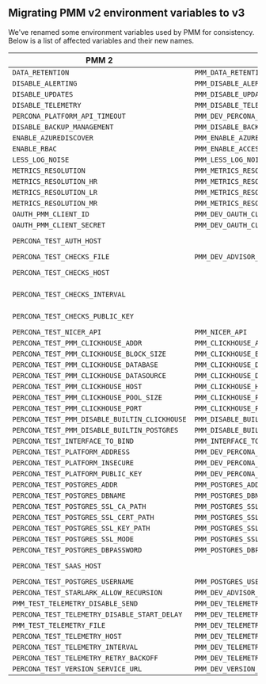## Migrating PMM v2 environment variables to v3
We've renamed some environment variables used by PMM for consistency.
Below is a list of affected variables and their new names.

| PMM 2                                         | PMM 3                                      | Comments                                                     |
|-----------------------------------------------|--------------------------------------------|--------------------------------------------------------------|
| `DATA_RETENTION`                              | `PMM_DATA_RETENTION`                       |                                                              |
| `DISABLE_ALERTING`                            | `PMM_DISABLE_ALERTING`                     |                                                              |
| `DISABLE_UPDATES`                             | `PMM_DISABLE_UPDATES`                      |                                                              |
| `DISABLE_TELEMETRY`                           | `PMM_DISABLE_TELEMETRY`                    |                                                              |
| `PERCONA_PLATFORM_API_TIMEOUT`                | `PMM_DEV_PERCONA_PLATFORM_API_TIMEOUT`     |                                                              |
| `DISABLE_BACKUP_MANAGEMENT`                   | `PMM_DISABLE_BACKUP_MANAGEMENT`            |                                                              |
| `ENABLE_AZUREDISCOVER`                        | `PMM_ENABLE_AZURE_DISCOVER`                |                                                              |
| `ENABLE_RBAC`                                 | `PMM_ENABLE_ACCESS_CONTROL`                |                                                              |
| `LESS_LOG_NOISE`                              | `PMM_LESS_LOG_NOISE`                       |                                                              |
| `METRICS_RESOLUTION`                          | `PMM_METRICS_RESOLUTION`                   |                                                              |
| `METRICS_RESOLUTION_HR`                       | `PMM_METRICS_RESOLUTION_HR`                |                                                              |
| `METRICS_RESOLUTION_LR`                       | `PMM_METRICS_RESOLUTION_LR`                |                                                              |
| `METRICS_RESOLUTION_MR`                       | `PMM_METRICS_RESOLUTION_MR`                |                                                              |
| `OAUTH_PMM_CLIENT_ID`                         | `PMM_DEV_OAUTH_CLIENT_ID`                  |                                                              |
| `OAUTH_PMM_CLIENT_SECRET`                     | `PMM_DEV_OAUTH_CLIENT_SECRET`              |                                                              |
| `PERCONA_TEST_AUTH_HOST`                      |                                            | Removed in PMM v3, use `PMM_DEV_PERCONA_PLATFORM_ADDRESS`    |
| `PERCONA_TEST_CHECKS_FILE`                    | `PMM_DEV_ADVISOR_CHECKS_FILE`              |                                                              |
| `PERCONA_TEST_CHECKS_HOST`                    |                                            | Removed in PMM v3, use `PMM_DEV_PERCONA_PLATFORM_ADDRESS`    |
| `PERCONA_TEST_CHECKS_INTERVAL`                |                                            | Removed in PMM v3 as it wasn't actually used.                |
| `PERCONA_TEST_CHECKS_PUBLIC_KEY`              |                                            | Removed in PMM v3, use `PMM_DEV_PERCONA_PLATFORM_PUBLIC_KEY` |
| `PERCONA_TEST_NICER_API`                      | `PMM_NICER_API`                            |                                                              |
| `PERCONA_TEST_PMM_CLICKHOUSE_ADDR`            | `PMM_CLICKHOUSE_ADDR`                      |                                                              |
| `PERCONA_TEST_PMM_CLICKHOUSE_BLOCK_SIZE`      | `PMM_CLICKHOUSE_BLOCK_SIZE`                |                                                              |
| `PERCONA_TEST_PMM_CLICKHOUSE_DATABASE`        | `PMM_CLICKHOUSE_DATABASE`                  |                                                              |
| `PERCONA_TEST_PMM_CLICKHOUSE_DATASOURCE`      | `PMM_CLICKHOUSE_DATASOURCE`                |                                                              |
| `PERCONA_TEST_PMM_CLICKHOUSE_HOST`            | `PMM_CLICKHOUSE_HOST`                      |                                                              |
| `PERCONA_TEST_PMM_CLICKHOUSE_POOL_SIZE`       | `PMM_CLICKHOUSE_POOL_SIZE`                 |                                                              |
| `PERCONA_TEST_PMM_CLICKHOUSE_PORT`            | `PMM_CLICKHOUSE_PORT`                      |                                                              |
| `PERCONA_TEST_PMM_DISABLE_BUILTIN_CLICKHOUSE` | `PMM_DISABLE_BUILTIN_CLICKHOUSE`           |                                                              |
| `PERCONA_TEST_PMM_DISABLE_BUILTIN_POSTGRES`   | `PMM_DISABLE_BUILTIN_POSTGRES`             |                                                              |
| `PERCONA_TEST_INTERFACE_TO_BIND`              | `PMM_INTERFACE_TO_BIND`                    |                                                              |
| `PERCONA_TEST_PLATFORM_ADDRESS`               | `PMM_DEV_PERCONA_PLATFORM_ADDRESS`         |                                                              |
| `PERCONA_TEST_PLATFORM_INSECURE`              | `PMM_DEV_PERCONA_PLATFORM_INSECURE`        |                                                              |
| `PERCONA_TEST_PLATFORM_PUBLIC_KEY`            | `PMM_DEV_PERCONA_PLATFORM_PUBLIC_KEY`      |                                                              |
| `PERCONA_TEST_POSTGRES_ADDR`                  | `PMM_POSTGRES_ADDR`                        |                                                              |
| `PERCONA_TEST_POSTGRES_DBNAME`                | `PMM_POSTGRES_DBNAME`                      |                                                              |
| `PERCONA_TEST_POSTGRES_SSL_CA_PATH`           | `PMM_POSTGRES_SSL_CA_PATH`                 |                                                              |
| `PERCONA_TEST_POSTGRES_SSL_CERT_PATH`         | `PMM_POSTGRES_SSL_CERT_PATH`               |                                                              |
| `PERCONA_TEST_POSTGRES_SSL_KEY_PATH`          | `PMM_POSTGRES_SSL_KEY_PATH`                |                                                              |
| `PERCONA_TEST_POSTGRES_SSL_MODE`              | `PMM_POSTGRES_SSL_MODE`                    |                                                              |
| `PERCONA_TEST_POSTGRES_DBPASSWORD`            | `PMM_POSTGRES_DBPASSWORD`                  |                                                              |
| `PERCONA_TEST_SAAS_HOST`                      |                                            | Removed in PMM v3, use `PMM_DEV_PERCONA_PLATFORM_ADDRESS`    |
| `PERCONA_TEST_POSTGRES_USERNAME`              | `PMM_POSTGRES_USERNAME`                    |                                                              |
| `PERCONA_TEST_STARLARK_ALLOW_RECURSION`       | `PMM_DEV_ADVISOR_STARLARK_ALLOW_RECURSION` |                                                              |
| `PMM_TEST_TELEMETRY_DISABLE_SEND`             | `PMM_DEV_TELEMETRY_DISABLE_SEND`           |                                                              |
| `PERCONA_TEST_TELEMETRY_DISABLE_START_DELAY`  | `PMM_DEV_TELEMETRY_DISABLE_START_DELAY`    |                                                              |
| `PMM_TEST_TELEMETRY_FILE`                     | `PMM_DEV_TELEMETRY_FILE`                   |                                                              |
| `PERCONA_TEST_TELEMETRY_HOST`                 | `PMM_DEV_TELEMETRY_HOST`                   |                                                              |
| `PERCONA_TEST_TELEMETRY_INTERVAL`             | `PMM_DEV_TELEMETRY_INTERVAL`               |                                                              |
| `PERCONA_TEST_TELEMETRY_RETRY_BACKOFF`        | `PMM_DEV_TELEMETRY_RETRY_BACKOFF`          |                                                              |                 
| `PERCONA_TEST_VERSION_SERVICE_URL`            | `PMM_DEV_VERSION_SERVICE_URL`              |                                                              |
